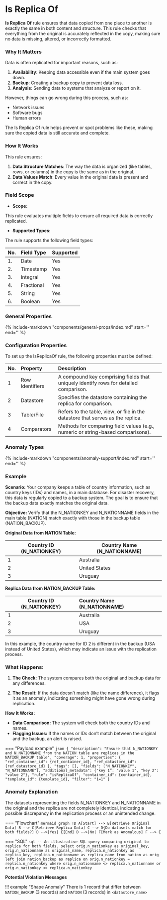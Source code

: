 # Is Replica Of

**Is Replica Of** rule ensures that data copied from one place to another is exactly the same in both content and structure. This rule checks that everything from the original is accurately reflected in the copy, making sure no data is missing, altered, or incorrectly formatted.

### Why It Matters

Data is often replicated for important reasons, such as:

1. **Availability**: Keeping data accessible even if the main system goes down.  
2. **Backup**: Creating a backup copy to prevent data loss.  
3. **Analysis**: Sending data to systems that analyze or report on it.

However, things can go wrong during this process, such as:

* Network issues  
* Software bugs  
* Human errors

The Is Replica Of rule helps prevent or spot problems like these, making sure the copied data is still accurate and complete.

### How It Works

This rule ensures:

1. **Data Structure Matches**: The way the data is organized (like tables, rows, or columns) in the copy is the same as in the original.  
2. **Data Values Match**: Every value in the original data is present and correct in the copy.  

### Field Scope

* **Scope:**

This rule evaluates multiple fields to ensure all required data is correctly replicated.

* **Supported Types:**  

The rule supports the following field types:

| No. | Field Type |  Supported |
| :---- | :---- | :---- |
| 1. | Date | Yes |
| 2. | Timestamp | Yes |
| 3. | Integral | Yes |
| 4. | Fractional | Yes |
| 5. | String | Yes |
| 6. | Boolean | Yes |

### General Properties

{%
include-markdown "components/general-props/index.md"
start='<!-- filter-only--start -->'
end='<!-- filter-only--end -->'
%}

### Configuration Properties

To set up the IsReplicaOf rule, the following properties must be defined:

| No. | Property | Description |
| :---- | :---- | :---- |
| 1 | Row Identifiers | A compound key comprising fields that uniquely identify rows for detailed comparison. |
| 2 | Datastore | Specifies the datastore containing the replica for comparison. |
| 3 | Table/File | Refers to the table, view, or file in the datastore that serves as the replica. |
| 4 | Comparators | Methods for comparing field values (e.g., numeric or string-based comparisons). |

### Anomaly Types

{%
    include-markdown "components/anomaly-support/index.md"
    start='<!-- shape-only--start -->'
    end='<!-- shape-only--end -->'
%}

### Example

**Scenario:** Your company keeps a table of country information, such as country keys (IDs) and names, in a main database. For disaster recovery, this data is regularly copied to a backup system. The goal is to ensure that the backup data exactly matches the original data.

**Objective:** Verify that the N_NATIONKEY and N_NATIONNAME fields in the main table (NATION) match exactly with those in the backup table (NATION_BACKUP).

**Original Data from NATION Table:**

| Country ID (N_NATIONKEY) | Country Name (N_NATIONNAME) |
| ----- | ----- |
| 1 | Australia |
| 2 | United States |
| 3 | Uruguay |

**Replica Data from NATION_BACKUP Table:**

| Country ID (N_NATIONKEY) | Country Name (N_NATIONNAME) |
| ----- | :---- |
|  1 | Australia |
| 2 | USA |
| 3 | Uruguay |

In this example, the country name for ID 2 is different in the backup (USA instead of United States), which may indicate an issue with the replication process.

### What Happens:

1. **The Check:** The system compares both the original and backup data for any differences.

2. **The Result:** If the data doesn't match (like the name difference), it flags it as an anomaly, indicating something might have gone wrong during replication.

**How It Works:**

* **Data Comparison:** The system will check both the country IDs and names.  
* **Flagging Issues:** If the names or IDs don’t match between the original and the backup, an alert is raised.

=== "Payload example"
    ``` json
    {
        "description": "Ensure that N_NATIONKEY and N_NATIONNAME from the NATION table are replicas in the NATION_BACKUP table",
        "coverage": 1,
        "properties": {
            "ref_container_id": {ref_container_id},
            "ref_datastore_id": {ref_datastore_id}
        },
        "tags": [],
        "fields": ["N_NATIONKEY", "N_NATIONNAME"],
        "additional_metadata": {"key 1": "value 1", "key 2": "value 2"},
        "rule": "isReplicaOf",
        "container_id": {container_id},
        "template_id": {template_id},
        "filter": "1=1"
    }
    ```

### Anomaly Explanation

The datasets representing the fields N_NATIONKEY and N_NATIONNAME in the original and the replica are not completely identical, indicating a possible discrepancy in the replication process or an unintended change.

=== "Flowchart"
    ```mermaid
    graph TD
    A[Start] --> B[Retrieve Original Data]
    B --> C[Retrieve Replica Data]
    C --> D{Do datasets match for both fields?}
    D -->|Yes| E[End]
    D -->|No| F[Mark as Anomalous]
    F --> E
    ```

=== "SQL"
    ```sql
    -- An illustrative SQL query comparing original to replica for both fields.
    select
        orig.n_nationkey as original_key,
        orig.n_nationname as original_name,
        replica.n_nationkey as replica_key,
        replica.n_nationname as replica_name
    from nation as orig
    left join nation_backup as replica on orig.n_nationkey = replica.n_nationkey
    where
        orig.n_nationname <> replica.n_nationname
    or
        orig.n_nationkey <> replica.n_nationkey
    ```

**Potential Violation Messages**

!!! example "Shape Anomaly"
    There is 1 record that differ between `NATION_BACKUP` (3 records) and `NATION` (3 records) in `<datastore_name>`





































































